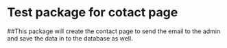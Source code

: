 # Test package for cotact page

##This package will create the contact page to send the email to the admin and save the data in to the database as well.